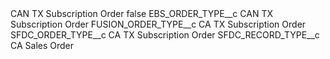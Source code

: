 <?xml version="1.0" encoding="UTF-8"?>
<CustomMetadata xmlns="http://soap.sforce.com/2006/04/metadata" xmlns:xsi="http://www.w3.org/2001/XMLSchema-instance" xmlns:xsd="http://www.w3.org/2001/XMLSchema">
    <label>CAN TX Subscription Order</label>
    <protected>false</protected>
    <values>
        <field>EBS_ORDER_TYPE__c</field>
        <value xsi:type="xsd:string">CAN TX Subscription Order</value>
    </values>
    <values>
        <field>FUSION_ORDER_TYPE__c</field>
        <value xsi:type="xsd:string">CA TX Subscription Order</value>
    </values>
    <values>
        <field>SFDC_ORDER_TYPE__c</field>
        <value xsi:type="xsd:string">CA TX Subscription Order</value>
    </values>
    <values>
        <field>SFDC_RECORD_TYPE__c</field>
        <value xsi:type="xsd:string">CA Sales Order</value>
    </values>
</CustomMetadata>
